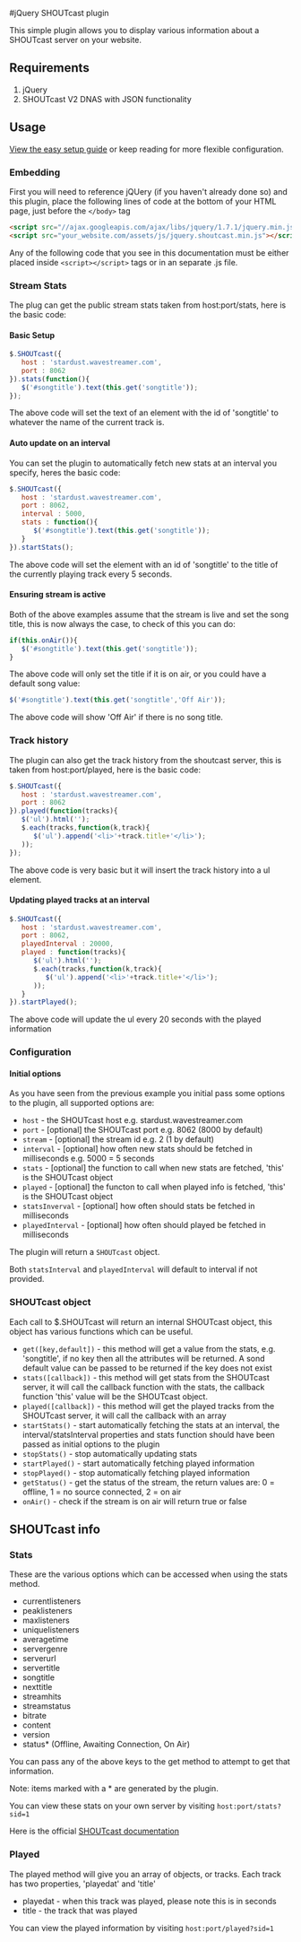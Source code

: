 #jQuery SHOUTcast plugin <a name="documentation" href="#documentation"></a>

This simple plugin allows you to display various information about a SHOUTcast server on your website.

## Requirements

1. jQuery
2. SHOUTcast V2 DNAS with JSON functionality

## Usage

[View the easy setup guide](https://github.com/Wavestreaming/jquery-shoutcast/wiki/Easy-Setup) or keep reading for more flexible configuration.

### Embedding

First you will need to reference jQUery (if you haven't already done so) and this plugin, place the following lines of code at the bottom of your HTML page, just before the `</body>` tag

```html
<script src="//ajax.googleapis.com/ajax/libs/jquery/1.7.1/jquery.min.js"></script>
<script src="your_website.com/assets/js/jquery.shoutcast.min.js"></script>
```
Any of the following code that you see in this documentation must be either placed inside `<script></script>` tags or in an separate .js file.


### Stream Stats

The plug can get the public stream stats taken from host:port/stats, here is the basic code:

#### Basic Setup

```javascript
$.SHOUTcast({
   host : 'stardust.wavestreamer.com',
   port : 8062
}).stats(function(){
   $('#songtitle').text(this.get('songtitle'));
});
```
The above code will set the text of an element with the id of 'songtitle' to whatever the name of the current track is.

#### Auto update on an interval

You can set the plugin to automatically fetch new stats at an interval you specify, heres the basic code:

```javascript
$.SHOUTcast({
   host : 'stardust.wavestreamer.com',
   port : 8062,
   interval : 5000,
   stats : function(){
      $('#songtitle').text(this.get('songtitle'));
   }
}).startStats();

```
The above code will set the element with an id of 'songtitle' to the title of the currently playing track every 5 seconds.

#### Ensuring stream is active

Both of the above examples assume that the stream is live and set the song title, this is now always the case, to check of this you can do:

```javascript
if(this.onAir()){
   $('#songtitle').text(this.get('songtitle'));
}
```

The above code will only set the title if it is on air, or you could have a default song value:

```javascript
$('#songtitle').text(this.get('songtitle','Off Air'));
```

The above code will show 'Off Air' if there is no song title.

### Track history

The plugin can also get the track history from the shoutcast server, this is taken from host:port/played, here is the basic code:

```javascript
$.SHOUTcast({
   host : 'stardust.wavestreamer.com',
   port : 8062
}).played(function(tracks){
   $('ul').html('');
   $.each(tracks,function(k,track){
      $('ul').append('<li>'+track.title+'</li>');
   ));
});
```
The above code is very basic but it will insert the track history into a ul element.

#### Updating played tracks at an interval

```javascript
$.SHOUTcast({
   host : 'stardust.wavestreamer.com',
   port : 8062,
   playedInterval : 20000,
   played : function(tracks){
      $('ul').html('');
      $.each(tracks,function(k,track){
         $('ul').append('<li>'+track.title+'</li>');
      ));
   }
}).startPlayed();
```
The above code will update the ul every 20 seconds with the played information

### Configuration <a name="configuration" href="#configuration"></a>

#### Initial options

As you have seen from the previous example you initial pass some options to the plugin, all supported options are:

* `host`       - the SHOUTcast host e.g. stardust.wavestreamer.com
* `port`    - [optional] the SHOUTcast port e.g. 8062 (8000 by default)
* `stream`  - [optional] the stream id e.g. 2 (1 by default)
* `interval`  - [optional] how often new stats should be fetched in milliseconds e.g. 5000 = 5 seconds
* `stats`   - [optional] the function to call when new stats are fetched, 'this' is the SHOUTcast object
* `played` - [optional] the functon to call when played info is fetched, 'this' is the SHOUTcast object
* `statsInverval` - [optional] how often should stats be fetched in milliseconds
* `playedInterval` - [optional] how often should played be fetched in milliseconds

The plugin will return a `SHOUTcast` object.

Both `statsInterval` and `playedInterval` will default to interval if not provided.

### SHOUTcast object
   
Each call to $.SHOUTcast will return an internal SHOUTcast object, this object has various functions which can be useful.

* `get([key,default])` - this method will get a value from the stats, e.g. 'songtitle', if no key then all the attributes will be returned. A sond default value can be passed to be returned if the key does not exist
* `stats([callback])` - this method will get stats from the SHOUTcast server, it will call the callback function with the stats, the callback function 'this' value will be the SHOUTcast object.
* `played([callback])` - this method will get the played tracks from the SHOUTcast server, it will call the callback with an array
* `startStats()` - start automatically fetching the stats at an interval, the interval/statsInterval properties and stats function should have been passed as initial options to the plugin
* `stopStats()` - stop automatically updating stats
* `startPlayed()` - start automatically fetching played information
* `stopPlayed()` - stop automatically fetching played information
* `getStatus()` - get the status of the stream, the return values are: 0 = offline, 1 = no source connected, 2 = on air
* `onAir()` - check if the stream is on air will return true or false


## SHOUTcast info

### Stats <a name="shoutcast-stats" href="#shoutcast-stats"></a>

These are the various options which can be accessed when using the stats method.

* currentlisteners
* peaklisteners
* maxlisteners
* uniquelisteners
* averagetime
* servergenre
* serverurl
* servertitle
* songtitle
* nexttitle
* streamhits
* streamstatus
* bitrate
* content
* version
* status* (Offline, Awaiting Connection, On Air)

You can pass any of the above keys to the get method to attempt to get that information. 

Note: items marked with a * are generated by the plugin.

You can view these stats on your own server by visiting `host:port/stats?sid=1`

Here is the official [SHOUTcast documentation](http://wiki.winamp.com/wiki/SHOUTcast_DNAS_Server_2_XML_Reponses#General_Server_Summary)

### Played <a name="shoutcast-played" href="#shoutcast-played"></a>

The played method will give you an array of objects, or tracks. Each track has two properties, 'playedat' and 'title'

* playedat - when this track was played, please note this is in seconds
* title - the track that was played

You can view the played information by visiting `host:port/played?sid=1`
